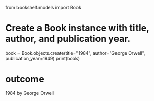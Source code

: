 from bookshelf.models import Book

# Create a Book instance with title, author, and publication year.
book = Book.objects.create(title="1984", author="George Orwell", publication_year=1949)
print(book)  

# outcome
1984 by George Orwell





